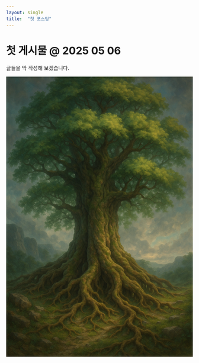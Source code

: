 ```yaml
---
layout: single
title:  "첫 포스팅"
---
```


# 첫 게시물 @ 2025 05 06

글들을 막 작성해 보겠습니다.

![alt text](image.png)
